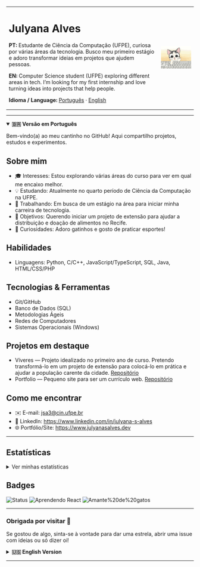 <!-- Header com layout em duas colunas para evitar a linha sobre o GIF -->
<table width = "100%">
  <tr>
    <td align="left" valign="middle">
      <h1>Julyana Alves</h1>
      <p><strong>PT:</strong> Estudante de Ciência da Computação (UFPE), curiosa por várias áreas da tecnologia. Busco meu primeiro estágio e adoro transformar ideias em projetos que ajudem pessoas.</p>
      <p><strong>EN:</strong> Computer Science student (UFPE) exploring different areas in tech. I’m looking for my first internship and love turning ideas into projects that help people.</p>
      <p>
        <strong>Idioma / Language:</strong>
        <a href="#portugues">Português</a> ·
        <a href="#english">English</a>
      </p>
    </td>
    <td align="right" valign="middle">
      <img src="./cute%20typing%20kitty%20gif.gif" alt="Gatinho digitando" width="300" />
    </td>
  </tr>
</table>

<!-- Biografia curta PT/EN abaixo do cabeçalho -->

---
 


<a id="portugues"></a>
<details open>
  <summary><strong>🇧🇷 Versão em Português</strong></summary>

<p>Bem-vindo(a) ao meu cantinho no GitHub! Aqui compartilho projetos, estudos e experimentos.</p>

## Sobre mim

- 🎓 Interesses: Estou explorando várias áreas do curso para ver em qual me encaixo melhor.
- 💡 Estudando: Atualmente no quarto período de Ciência da Computação na UFPE.
- 🚀 Trabalhando: Em busca de um estágio na área para iniciar minha carreira de tecnologia.
- 🎯 Objetivos: Querendo iniciar um projeto de extensão para ajudar a distribuição e doação de alimentos no Recife.
- 💬 Curiosidades: Adoro gatinhos e gosto de praticar esportes!

## Habilidades

- Linguagens: Python, C/C++, JavaScript/TypeScript, SQL, Java, HTML/CSS/PHP

## Tecnologias & Ferramentas

- Git/GitHub
- Banco de Dados (SQL)
- Metodologias Ágeis
- Redes de Computadores
- Sistemas Operacionais (Windows)

## Projetos em destaque

- Víveres — Projeto idealizado no primeiro ano de curso. Pretendo transformá-lo em um projeto de extensão para colocá-lo em prática e ajudar a população carente da cidade. [Repositório](https://github.com/julyanaalves/Viveres)
- Portfolio — Pequeno site para ser um currículo web. [Repositório](https://github.com/julyanaalves/Portfolio)

## Como me encontrar

- ✉️ E-mail: jsa3@cin.ufpe.br
- 💼 LinkedIn: https://www.linkedin.com/in/julyana-s-alves
- 🌐 Portfólio/Site: https://www.julyanasalves.dev

---

## Estatísticas

<details>
  <summary>Ver minhas estatísticas</summary>
  
  <img height="160" src="https://github-readme-stats.vercel.app/api?username=julyanaalves&show_icons=true&theme=radical&hide_title=true" alt="GitHub Stats" />
  <img height="160" src="https://github-readme-stats.vercel.app/api/top-langs/?username=julyanaalves&layout=compact&theme=midnight-purple" alt="Top Langs" />
  
  <img height="160" src="https://streak-stats.demolab.com/?user=julyanaalves&theme=midnight-purple" alt="GitHub Streak" />
</details>

## Badges

![Status](https://img.shields.io/badge/status-Em%20evolu%C3%A7%C3%A3o-8b5cf6)
![Aprendendo React](https://img.shields.io/badge/aprendendo-React-8b5cf6?logo=react&logoColor=white)
![Amante%20de%20gatos](https://img.shields.io/badge/amo-gatos-a78bfa?logo=github&logoColor=white)

---

### Obrigada por visitar 💖

Se gostou de algo, sinta-se à vontade para dar uma estrela, abrir uma issue com ideias ou só dizer oi!

</details>

<a id="english"></a>
<details>
  <summary><strong>🇺🇸 English Version</strong></summary>

<p>Welcome to my GitHub space! Here I share projects, study notes, and experiments.</p>

## About me

- 🎓 Interests: I’m exploring different areas of my degree to find where I fit best.
- 💡 Studying: Currently in the 4th semester of Computer Science at UFPE.
- 🚀 Working: Looking for an internship to kickstart my career in tech.
- 🎯 Goals: Planning to start an outreach project to support food distribution and donations in Recife.
- 💬 Fun facts: I love kittens and enjoy practicing sports!

## Skills

- Languages: Python, C/C++, JavaScript/TypeScript, SQL, Java, HTML/CSS/PHP

## Technologies & Tools

- Git/GitHub
- Databases (SQL)
- Agile Methodologies
- Computer Networks
- Operating Systems (Windows)

## Featured projects

- Víveres — Project conceived in my first year. I plan to turn it into an outreach initiative to put it into practice and help people in need in my city. [Repo](https://github.com/julyanaalves/Viveres)
- Portfolio — A small website that serves as a web résumé. [Repo](https://github.com/julyanaalves/Portfolio)

## Find me

- ✉️ Email: jsa3@cin.ufpe.br
- 💼 LinkedIn: https://www.linkedin.com/in/julyana-s-alves
- 🌐 Portfolio/Site: https://www.julyanasalves.dev

---

## Stats

<details>
  <summary>See my stats</summary>
  
  <img height="160" src="https://github-readme-stats.vercel.app/api?username=julyanaalves&show_icons=true&theme=radical&hide_title=true" alt="GitHub Stats" />
  <img height="160" src="https://github-readme-stats.vercel.app/api/top-langs/?username=julyanaalves&layout=compact&theme=midnight-purple" alt="Top Langs" />
  
  <!-- Streak (optional) -->
  <!-- <img height="160" src="https://streak-stats.demolab.com/?user=julyanaalves&theme=radical" alt="GitHub Streak" /> -->
</details>

## Badges

![Status](https://img.shields.io/badge/status-Work%20in%20progress-8b5cf6)
![Learning%20React](https://img.shields.io/badge/learning-React-8b5cf6?logo=react&logoColor=white)
![Cat%20lover](https://img.shields.io/badge/cat-lover-a78bfa)

---

### Thanks for stopping by 💖

If you like something, feel free to star, open an issue with ideas, or just say hi!

</details>

---

